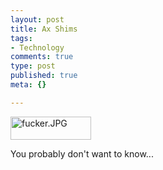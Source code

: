 ```yaml
--- 
layout: post
title: Ax Shims
tags: 
- Technology
comments: true
type: post
published: true
meta: {}

---
```

<img alt="fucker.JPG" src="http://www.brethorsting.com/mt3/archives/images/fucker.JPG" width="129" height="37" />

  You probably don't want to know...
